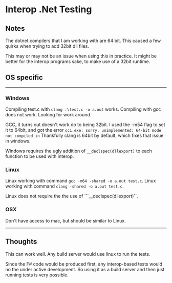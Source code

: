 # Interop .Net Testing

## Notes

The dotnet compilers that I am working with are 64 bit. This caused a few quirks when trying to add 32bit dll files.

This may or may not be an issue when using this in practice. It might be better for the interop programs sake, to make use of a 32bit runtime.

## OS specific

---

### Windows

Compiling test.c with ```clang .\test.c -o a.out``` works.
Compiling with gcc does not work. Looking for work around.

GCC, it turns out doesn't work do to being 32bit. I used the -m54 flag to set it to 64bit, and got the error ```cc1.exe: sorry, unimplemented: 64-bit mode not compiled in```
Thankfully clang is 64bit by default, which fixes that issue in windows.

Windows requires the ugly addition of ```__declspec(dllexport)``` to each function to be used with interop.

### Linux

Linux working with command ```gcc -m64 -shared -o a.out test.c```.
Linux working with command ```clang -shared -o a.out test.c```.

Linux does not require the the use of ```__declspec(dllexport)``.

### OSX

Don't have access to mac, but should be similar to Linux.

---

## Thoughts

This can work well. Any build server would use linux to run the tests.

Since the F# code would be produced first, any interop-based tests would no the under active development. So using it as a build server and then just running tests is very possible.
